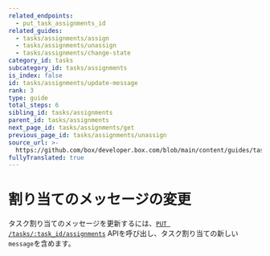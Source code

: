 ```yaml
---
related_endpoints:
  - put_task_assignments_id
related_guides:
  - tasks/assignments/assign
  - tasks/assignments/unassign
  - tasks/assignments/change-state
category_id: tasks
subcategory_id: tasks/assignments
is_index: false
id: tasks/assignments/update-message
rank: 3
type: guide
total_steps: 6
sibling_id: tasks/assignments
parent_id: tasks/assignments
next_page_id: tasks/assignments/get
previous_page_id: tasks/assignments/unassign
source_url: >-
  https://github.com/box/developer.box.com/blob/main/content/guides/tasks/assignments/3-update-message.md
fullyTranslated: true
---
```

# 割り当てのメッセージの変更

タスク割り当てのメッセージを更新するには、[`PUT /tasks/:task_id/assignments`](e://put_task_assignments_id) APIを呼び出し、タスク割り当ての新しい`message`を含めます。

<Samples id="put_task_assignments_id" variant="message">

</Samples>

